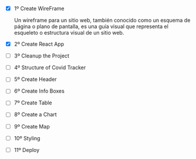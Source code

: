 - [X] 1º Create WireFrame
 
    Un wireframe para un sitio web, también conocido como un esquema de página o plano de pantalla, es una guía visual que representa el esqueleto o estructura visual de un sitio web.

- [x] 2º Create React App

- [ ] 3º Cleanup the Project

- [ ] 4º Structure of Covid Tracker

- [ ] 5º Create Header

- [ ] 6º Create Info Boxes 

- [ ] 7º Create Table 

- [ ] 8º Create a Chart

- [ ] 9º Create Map

- [ ] 10º Styling

- [ ] 11º Deploy

